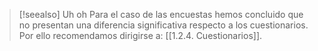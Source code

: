 > [!seealso] Uh oh
> Para el caso de las encuestas hemos concluido que no presentan una diferencia significativa respecto a los cuestionarios. Por ello recomendamos dirigirse a: [[1.2.4. Cuestionarios]].
